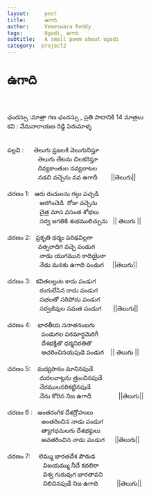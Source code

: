 ```yaml
---
layout:     post
title:      ఉగాది
author:     Vemeswara Reddy
tags: 		Ugadi, ఉగాది
subtitle:  	A small poem about ugadi
category:  project2
---
```

# ఉగాది 

<div dir="ltr" style="text-align: left;" trbidi="on">
<br />
<br />
ఛ&#3074;దస&#3149;స&#3137; :మ&#3134;త&#3149;ర&#3134; గణ ఛ&#3074;దస&#3149;స&#3137; , ప&#3149;రత&#3135; ప&#3134;ద&#3134;న&#3135;క&#3135; 14 మ&#3134;త&#3149;రల&#3137;<br />
కవ&#3135; : వ&#3143;మన&#3134;ర&#3134;యణ ర&#3142;డ&#3149;డ&#3135; ప&#3142;ర&#3137;మ&#3134;ళ&#3149;ళ<br />
<br />
<br />
పల&#3149;లవ&#3135; :&nbsp; &nbsp; &nbsp; త&#3142;ల&#3137;గ&#3137; ప&#3149;రజలక&#3135; వ&#3142;ల&#3137;గ&#3137;న&#3135;స&#3149;త&#3138;<br />
&nbsp; &nbsp; &nbsp; &nbsp; &nbsp; &nbsp; &nbsp; &nbsp; &nbsp; త&#3142;ల&#3137;గ&#3137; త&#3143;టన&#3137; చ&#3135;లకర&#3135;స&#3149;త&#3138;<br />
&nbsp; &nbsp; &nbsp; &nbsp; &nbsp; &nbsp; &nbsp; &nbsp; &nbsp; ద&#3135;వ&#3149;యక&#3134;&#3074;త&#3137;ల నవ&#3149;యబ&#3134;టల<br />
&nbsp; &nbsp; &nbsp; &nbsp; &nbsp; &nbsp; &nbsp; &nbsp; &nbsp; నడచ&#3135; వచ&#3149;చ&#3142;న&#3137; నవ ఉగ&#3134;ద&#3136;&nbsp; &nbsp; &nbsp; &nbsp;&nbsp;||త&#3142;ల&#3137;గ&#3137;||<br />
<br />
చరణ&#3074; 1:&nbsp; &nbsp;ఆర&#3137; ర&#3137;చ&#3137;లన&#3137; గల&#3149;గ&#3137; పచ&#3149;చడ&#3135;<br />
&nbsp; &nbsp; &nbsp; &nbsp; &nbsp; &nbsp; &nbsp; &nbsp; &nbsp; &nbsp;ఆరగ&#3135;&#3074;చ&#3142;డ&#3135;&nbsp; ర&#3147;జ&#3137; వచ&#3149;చ&#3142;న&#3137;<br />
&nbsp; &nbsp; &nbsp; &nbsp; &nbsp; &nbsp; &nbsp; &nbsp; &nbsp; &nbsp;చ&#3144;త&#3149;ర మ&#3134;స వస&#3074;త శ&#3147;భల&#3137;<br />
&nbsp; &nbsp; &nbsp; &nbsp; &nbsp; &nbsp; &nbsp; &nbsp; &nbsp; &nbsp;సర&#3149;వ జగత&#3135;క&#3135; శ&#3137;భమ&#3137;ల&#3135;చ&#3149;చ&#3137;న&#3137;&nbsp; &nbsp;|| త&#3142;ల&#3137;గ&#3137; ||<br />
<br />
చరణ&#3074; 2:&nbsp; &nbsp;ప&#3149;రక&#3139;త&#3135; ధర&#3149;మ&#3074; పర&#3135;ఢవ&#3135;ల&#3149;లగ&#3134;&nbsp;<br />
&nbsp; &nbsp; &nbsp; &nbsp; &nbsp; &nbsp; &nbsp; &nbsp; &nbsp; వత&#3149;సర&#3134;ద&#3135;గ వచ&#3149;చ&#3142;&nbsp;ప&#3074;డ&#3137;గ<br />
&nbsp; &nbsp; &nbsp; &nbsp; &nbsp; &nbsp; &nbsp; &nbsp; &nbsp; &nbsp;న&#3134;డ&#3137; య&#3137;గమ&#3137;న క&#3134;ద&#3135;య&#3144;న&#3134;<br />
&nbsp; &nbsp; &nbsp; &nbsp; &nbsp; &nbsp; &nbsp; &nbsp; &nbsp; &nbsp;న&#3143;డ&#3137; మనక&#3137; ఉగ&#3134;ద&#3135; ప&#3074;డ&#3137;గ&nbsp; &nbsp; &nbsp;||త&#3142;ల&#3137;గ&#3137;||<br />
<br />
చరణ&#3074; 3:&nbsp; &nbsp;కవ&#3135;తలల&#3149;ల&#3137;ట క&#3134;ద&#3137; ప&#3074;డ&#3137;గ&nbsp;<br />
&nbsp; &nbsp; &nbsp; &nbsp; &nbsp; &nbsp; &nbsp; &nbsp; &nbsp; &nbsp;ర&#3074;గ&#3137;ల&#3143;స&#3135;న ర&#3134;ద&#3137; ప&#3074;డ&#3137;గ<br />
&nbsp; &nbsp; &nbsp; &nbsp; &nbsp; &nbsp; &nbsp; &nbsp; &nbsp; &nbsp;సభలత&#3147; సర&#3135;ప&#3147;ద&#3137; ప&#3074;డ&#3137;గ&nbsp;<br />
&nbsp; &nbsp; &nbsp; &nbsp; &nbsp; &nbsp; &nbsp; &nbsp; &nbsp; &nbsp;సర&#3149;వజ&#3136;వ&#3137;ల సమత ప&#3074;డ&#3137;గ&nbsp; &nbsp; &nbsp; &nbsp;||త&#3142;ల&#3137;గ&#3137;||<br />
<br />
చరణ&#3074; 4:&nbsp; &nbsp; భ&#3134;రత&#3136;య సన&#3134;తన&#3074;బగ&#3137;<br />
&nbsp; &nbsp; &nbsp; &nbsp; &nbsp; &nbsp; &nbsp; &nbsp; &nbsp; &nbsp; ప&#3074;డ&#3137;గల పరమ&#3134;ర&#3149;థమ&#3142;ర&#3135;గ&#3136;<br />
&nbsp; &nbsp; &nbsp; &nbsp; &nbsp; &nbsp; &nbsp; &nbsp; &nbsp; &nbsp; ద&#3143;శభక&#3149;త&#3135;త&#3146; ధర&#3149;మన&#3135;రత&#3135;త&#3146;<br />
&nbsp; &nbsp; &nbsp; &nbsp; &nbsp; &nbsp; &nbsp; &nbsp; &nbsp; &nbsp; ఆచర&#3135;&#3074;చ&#3135;నయప&#3137;డ&#3142; ప&#3074;డ&#3137;గ&nbsp; &nbsp; || త&#3142;ల&#3137;గ&#3137; ||<br />
<br />
చరణ&#3074; 5:&nbsp; &nbsp; మద&#3149;యప&#3134;న&#3074; మ&#3134;న&#3135;నప&#3137;డ&#3143;<br />
&nbsp; &nbsp; &nbsp; &nbsp; &nbsp; &nbsp; &nbsp; &nbsp; &nbsp; &nbsp;ద&#3137;రలవ&#3134;ట&#3149;లన&#3137; త&#3149;ర&#3137;&#3074;చ&#3135;నప&#3137;డ&#3143;<br />
&nbsp; &nbsp; &nbsp; &nbsp; &nbsp; &nbsp; &nbsp; &nbsp; &nbsp; &nbsp;న&#3143;రమ&#3137;లనర&#3135;కట&#3149;ట&#3135;నప&#3137;డ&#3143;<br />
&nbsp; &nbsp; &nbsp; &nbsp; &nbsp; &nbsp; &nbsp; &nbsp; &nbsp; &nbsp;న&#3143;న&#3137; క&#3147;ర&#3135;న న&#3135;జ ఉగ&#3134;ద&#3136;&nbsp; &nbsp; &nbsp; &nbsp; &nbsp; &nbsp; &nbsp; &nbsp; ||త&#3142;ల&#3137;గ&#3137;||<br />
<br />
చరణ&#3074; 6 :&nbsp; &nbsp;ఆ&#3074;తర&#3074;గ&#3135;క ద&#3143;శద&#3149;ర&#3147;హ&#3137;ల&#3137;&nbsp;<br />
&nbsp; &nbsp; &nbsp; &nbsp; &nbsp; &nbsp; &nbsp; &nbsp; &nbsp; &nbsp; అ&#3074;తర&#3135;&#3074;చ&#3135;న న&#3134;డ&#3137; ప&#3074;డ&#3137;గ&nbsp;<br />
&nbsp; &nbsp; &nbsp; &nbsp; &nbsp; &nbsp; &nbsp; &nbsp; &nbsp; &nbsp; త&#3149;య&#3134;గధన&#3137;లగ&#3137; ద&#3143;శభక&#3149;త&#3137;ల&#3137;<br />
&nbsp; &nbsp; &nbsp; &nbsp; &nbsp; &nbsp; &nbsp; &nbsp; &nbsp; &nbsp; అవతర&#3135;&#3074;చ&#3135;న న&#3134;డ&#3137; ప&#3074;డ&#3137;గ&nbsp; &nbsp; &nbsp; ||త&#3142;ల&#3137;గ&#3137;||<br />
<br />
చరణ&#3074; 7:&nbsp; &nbsp; &nbsp;ల&#3142;మ&#3149;మ&#3137; భ&#3134;రతద&#3143;శ ప&#3148;ర&#3137;డ<br />
&nbsp; &nbsp; &nbsp; &nbsp; &nbsp; &nbsp; &nbsp; &nbsp; &nbsp; &nbsp; &nbsp;వ&#3135;జయమ&#3149;మ&#3137; న&#3136;ద&#3143; కదల&#3135;ర&#3134;<br />
&nbsp; &nbsp; &nbsp; &nbsp; &nbsp; &nbsp; &nbsp; &nbsp; &nbsp; &nbsp; &nbsp;వ&#3135;శ&#3149;వ గ&#3137;ర&#3137;వ&#3137;గ భ&#3134;రత&#3134;వన&#3135;<br />
&nbsp; &nbsp; &nbsp; &nbsp; &nbsp; &nbsp; &nbsp; &nbsp; &nbsp; &nbsp; &nbsp;న&#3135;ల&#3135;చ&#3135;నప&#3137;డ&#3143; న&#3135;జ ఉగ&#3134;ద&#3135;&nbsp; &nbsp; &nbsp; &nbsp; &nbsp; &nbsp;||త&#3142;ల&#3137;గ&#3137;||&nbsp;</div>

